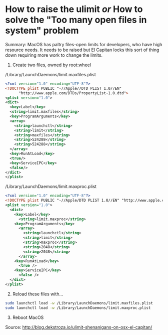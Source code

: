 # How to raise the ulimit _or_ How to solve the "Too many open files in system" problem

Summary: MacOS has paltry files-open limits for developers, who have high resource needs. It needs to be raised but El Capitan locks this sort of thing down requiring more work to change the limits.

1. Create two files, owned by root:wheel

  /Library/LaunchDaemons/limit.maxfiles.plist

  ```xml
<?xml version="1.0" encoding="UTF-8"?>  
<!DOCTYPE plist PUBLIC "-//Apple//DTD PLIST 1.0//EN"  
        "http://www.apple.com/DTDs/PropertyList-1.0.dtd">
<plist version="1.0">  
  <dict>
    <key>Label</key>
    <string>limit.maxfiles</string>
    <key>ProgramArguments</key>
    <array>
      <string>launchctl</string>
      <string>limit</string>
      <string>maxfiles</string>
      <string>524288</string>
      <string>524288</string>
    </array>
    <key>RunAtLoad</key>
    <true/>
    <key>ServiceIPC</key>
    <false/>
  </dict>
</plist>
```

  /Library/LaunchDaemons/limit.maxproc.plist

  ```xml
<?xml version="1.0" encoding="UTF-8"?>  
<!DOCTYPE plist PUBLIC "-//Apple/DTD PLIST 1.0//EN" "http://www.apple.com/DTDs/PropertyList-1.0.dtd">  
  <plist version="1.0">
    <dict>
      <key>Label</key>
        <string>limit.maxproc</string>
      <key>ProgramArguments</key>
        <array>
          <string>launchctl</string>
          <string>limit</string>
          <string>maxproc</string>
          <string>2048</string>
          <string>2048</string>
        </array>
      <key>RunAtLoad</key>
        <true />
      <key>ServiceIPC</key>
        <false />
    </dict>
  </plist>
```
2. Reload these files with...

  ```bash
  sudo launchctl load -w /Library/LaunchDaemons/limit.maxfiles.plist
  sudo launchctl load -w /Library/LaunchDaemons/limit.maxproc.plist
  ```
3. Reboot MacOS

Source: http://blog.dekstroza.io/ulimit-shenanigans-on-osx-el-capitan/
